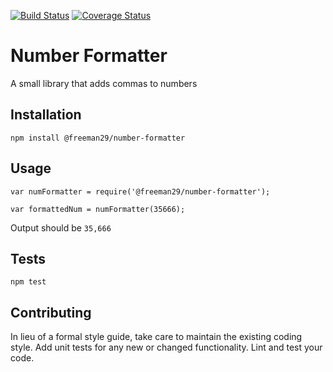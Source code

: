 [![Build Status](https://travis-ci.org/freeman29/number-formatter.svg?branch=master)](https://travis-ci.org/freeman29/number-formatter)
[![Coverage Status](https://coveralls.io/repos/github/freeman29/number-formatter/badge.svg?branch=master)](https://coveralls.io/github/freeman29/number-formatter?branch=master)

Number Formatter
=========

A small library that adds commas to numbers

## Installation

  `npm install @freeman29/number-formatter`

## Usage

    var numFormatter = require('@freeman29/number-formatter');

    var formattedNum = numFormatter(35666);
  
  
  Output should be `35,666`


## Tests

  `npm test`

## Contributing

In lieu of a formal style guide, take care to maintain the existing coding style. Add unit tests for any new or changed functionality. Lint and test your code.